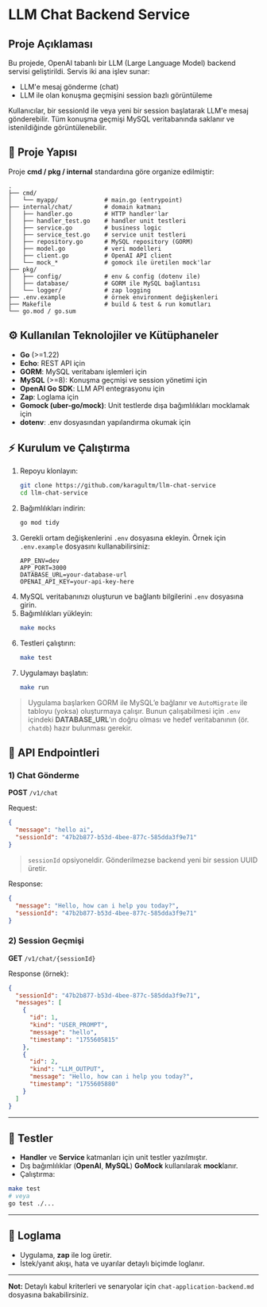 # LLM Chat Backend Service
## Proje Açıklaması
Bu projede, OpenAI tabanlı bir LLM (Large Language Model) backend servisi geliştirildi. Servis iki ana işlev sunar:
- LLM'e mesaj gönderme (chat)
- LLM ile olan konuşma geçmişini session bazlı görüntüleme

Kullanıcılar, bir sessionId ile veya yeni bir session başlatarak LLM'e mesaj gönderebilir. Tüm konuşma geçmişi MySQL veritabanında saklanır ve istenildiğinde görüntülenebilir.


## 📂 Proje Yapısı

Proje **cmd / pkg / internal** standardına göre organize edilmiştir:

```
.
├── cmd/
│   └── myapp/             # main.go (entrypoint)
├── internal/chat/         # domain katmanı
│   ├── handler.go         # HTTP handler'lar
│   ├── handler_test.go    # handler unit testleri
│   ├── service.go         # business logic
│   ├── service_test.go    # service unit testleri
│   ├── repository.go      # MySQL repository (GORM)
│   ├── model.go           # veri modelleri
│   ├── client.go          # OpenAI API client
│   └── mock_*             # gomock ile üretilen mock'lar
├── pkg/
│   ├── config/            # env & config (dotenv ile)
│   ├── database/          # GORM ile MySQL bağlantısı
│   └── logger/            # zap logging
├── .env.example           # örnek environment değişkenleri
├── Makefile               # build & test & run komutları
└── go.mod / go.sum
```

## ⚙️ Kullanılan Teknolojiler ve Kütüphaneler
- **Go** (>=1.22)
- **Echo**: REST API için
- **GORM**: MySQL veritabanı işlemleri için
- **MySQL** (>=8): Konuşma geçmişi ve session yönetimi için
- **OpenAI Go SDK**: LLM API entegrasyonu için
- **Zap**: Loglama için
- **Gomock (uber-go/mock)**: Unit testlerde dışa bağımlılıkları mocklamak için
- **dotenv**: .env dosyasından yapılandırma okumak için

## ⚡ Kurulum ve Çalıştırma

1) Repoyu klonlayın:
    ```bash
    git clone https://github.com/karagultm/llm-chat-service
    cd llm-chat-service
    ```
2) Bağımlılıkları indirin:
    ```bash
    go mod tidy
    ```
3) Gerekli ortam değişkenlerini `.env` dosyasına ekleyin. Örnek için `.env.example` dosyasını kullanabilirsiniz:
	```env
	APP_ENV=dev
	APP_PORT=3000
	DATABASE_URL=your-database-url
	OPENAI_API_KEY=your-api-key-here
	```
4) MySQL veritabanınızı oluşturun ve bağlantı bilgilerini `.env` dosyasına girin.
5) Bağımlılıkları yükleyin:
	```sh
	make mocks
	```
6) Testleri çalıştırın:
	```sh
	make test
	```
7) Uygulamayı başlatın:
	```sh
	make run
	```
> Uygulama başlarken GORM ile MySQL’e bağlanır ve `AutoMigrate` ile tabloyu (yoksa) oluşturmaya çalışır. Bunun çalışabilmesi için `.env` içindeki **DATABASE_URL**’ın doğru olması ve hedef veritabanının (ör. `chatdb`) hazır bulunması gerekir.

## 📡 API Endpointleri
### 1) Chat Gönderme
**POST** `/v1/chat`

Request:
```json
{
  "message": "hello ai",
  "sessionId": "47b2b877-b53d-4bee-877c-585dda3f9e71"
}
```
> `sessionId` opsiyoneldir. Gönderilmezse backend yeni bir session UUID üretir.

Response:
```json
{
  "message": "Hello, how can i help you today?",
  "sessionId": "47b2b877-b53d-4bee-877c-585dda3f9e71"
}
```

### 2) Session Geçmişi
**GET** `/v1/chat/{sessionId}`

Response (örnek):
```json
{
  "sessionId": "47b2b877-b53d-4bee-877c-585dda3f9e71",
  "messages": [
    {
      "id": 1,
      "kind": "USER_PROMPT",
      "message": "hello",
      "timestamp": "1755605815"
    },
    {
      "id": 2,
      "kind": "LLM_OUTPUT",
      "message": "Hello, how can i help you today?",
      "timestamp": "1755605880"
    }
  ]
}
```

---

## 🧪 Testler

- **Handler** ve **Service** katmanları için unit testler yazılmıştır.
- Dış bağımlılıklar (**OpenAI**, **MySQL**) **GoMock** kullanılarak **mock**lanır.
- Çalıştırma:
```bash
make test
# veya
go test ./...
```

---

## 📝 Loglama

- Uygulama, **zap** ile  log üretir.
- İstek/yanıt akışı, hata ve uyarılar detaylı biçimde loglanır.

---

**Not:** Detaylı kabul kriterleri ve senaryolar için `chat-application-backend.md` dosyasına bakabilirsiniz.

